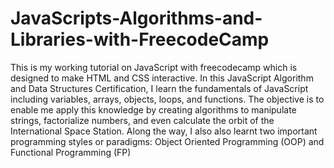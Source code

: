 # JavaScripts-Algorithms-and-Libraries-with-FreecodeCamp
This is my working tutorial on JavaScript with freecodecamp  which is designed to make HTML and CSS   interactive. In this JavaScript Algorithm and Data Structures Certification, I learn the fundamentals of JavaScript including variables, arrays, objects, loops, and functions.  The objective is to enable me apply this knowledge by creating algorithms to manipulate strings, factorialize numbers, and even calculate the orbit of the International Space Station.  Along the way, I also  also learnt two important programming styles or paradigms: Object Oriented Programming (OOP) and Functional Programming (FP)
